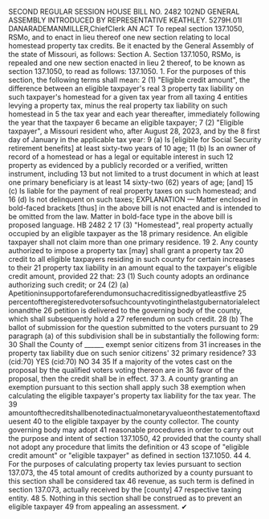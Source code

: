 SECOND REGULAR SESSION
HOUSE BILL NO. 2482
102ND GENERAL ASSEMBLY
INTRODUCED BY REPRESENTATIVE KEATHLEY.
5279H.01I DANARADEMANMILLER,ChiefClerk
AN ACT
To repeal section 137.1050, RSMo, and to enact in lieu thereof one new section relating to
local homestead property tax credits.
Be it enacted by the General Assembly of the state of Missouri, as follows:
Section A. Section 137.1050, RSMo, is repealed and one new section enacted in lieu
2 thereof, to be known as section 137.1050, to read as follows:
137.1050. 1. For the purposes of this section, the following terms shall mean:
2 (1) "Eligible credit amount", the difference between an eligible taxpayer's real
3 property tax liability on such taxpayer's homestead for a given tax year from all taxing
4 entities levying a property tax, minus the real property tax liability on such homestead in
5 the tax year and each year thereafter, immediately following the year that the taxpayer
6 became an eligible taxpayer;
7 (2) "Eligible taxpayer", a Missouri resident who, after August 28, 2023, and by the
8 first day of January in the applicable tax year:
9 (a) Is [eligible for Social Security retirement benefits] at least sixty-two years of
10 age;
11 (b) Is an owner of record of a homestead or has a legal or equitable interest in such
12 property as evidenced by a publicly recorded or a verified, written instrument, including
13 but not limited to a trust document in which at least one primary beneficiary is at least
14 sixty-two (62) years of age; [and]
15 (c) Is liable for the payment of real property taxes on such homestead; and
16 (d) Is not delinquent on such taxes;
EXPLANATION — Matter enclosed in bold-faced brackets [thus] in the above bill is not enacted and is
intended to be omitted from the law. Matter in bold-face type in the above bill is proposed language.
HB 2482 2
17 (3) "Homestead", real property actually occupied by an eligible taxpayer as the
18 primary residence. An eligible taxpayer shall not claim more than one primary residence.
19 2. Any county authorized to impose a property tax [may] shall grant a property tax
20 credit to all eligible taxpayers residing in such county for certain increases to their
21 property tax liability in an amount equal to the taxpayer's eligible credit amount, provided
22 that:
23 (1) Such county adopts an ordinance authorizing such credit; or
24 (2) (a) Apetitioninsupportofareferendumonsuchacreditissignedbyatleastfive
25 percentoftheregisteredvotersofsuchcountyvotinginthelastgubernatorialelectionandthe
26 petition is delivered to the governing body of the county, which shall subsequently hold a
27 referendum on such credit.
28 (b) The ballot of submission for the question submitted to the voters pursuant to
29 paragraph (a) of this subdivision shall be in substantially the following form:
30 Shall the County of ______ exempt senior citizens from
31 increases in the property tax liability due on such senior citizens'
32 primary residence?
33 (cid:70) YES (cid:70) NO
34
35 If a majority of the votes cast on the proposal by the qualified voters voting thereon are in
36 favor of the proposal, then the credit shall be in effect.
37 3. A county granting an exemption pursuant to this section shall apply such
38 exemption when calculating the eligible taxpayer's property tax liability for the tax year. The
39 amountofthecreditshallbenotedinactualmonetaryvalueonthestatementoftaxduesent
40 to the eligible taxpayer by the county collector. The county governing body may adopt
41 reasonable procedures in order to carry out the purpose and intent of section 137.1050,
42 provided that the county shall not adopt any procedure that limits the definition or
43 scope of "eligible credit amount" or "eligible taxpayer" as defined in section 137.1050.
44 4. For the purposes of calculating property tax levies pursuant to section 137.073, the
45 total amount of credits authorized by a county pursuant to this section shall be considered tax
46 revenue, as such term is defined in section 137.073, actually received by the [county]
47 respective taxing entity.
48 5. Nothing in this section shall be construed as to prevent an eligible taxpayer
49 from appealing an assessment.
✔
